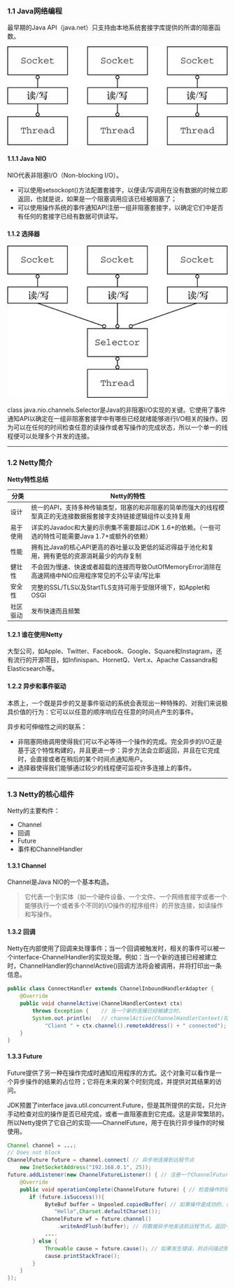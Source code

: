 ### 1.1 Java网络编程

最早期的Java API（java.net）只支持由本地系统套接字库提供的所谓的阻塞函数。

![1525077017590](assets/1525077017590.png)

#### 1.1.1 Java NIO

NIO代表非阻塞I/O（Non-blocking I/O）。

- 可以使用setsockopt()方法配置套接字，以便读/写调用在没有数据的时候立即返回，也就是说，如果是一个阻塞调用应该已经被阻塞了；
- 可以使用操作系统的事件通知API注册一组非阻塞套接字，以确定它们中是否有任何的套接字已经有数据可供读写。

#### 1.1.2 选择器

![1525077458383](assets/1525077458383.png)

class java.nio.channels.Selector是Java的非阻塞I/O实现的关键。它使用了事件通知API以确定在一组非阻塞套接字中有哪些已经就绪能够进行I/O相关的操作。因为可以在任何的时间检查任意的读操作或者写操作的完成状态，所以一个单一的线程便可以处理多个并发的连接。

---

### 1.2 Netty简介

**Netty特性总结**

| 分类     | Netty的特性                                                  |
| -------- | ------------------------------------------------------------ |
| 设计     | 统一的API，支持多种传输类型，阻塞的和非阻塞的简单而强大的线程模型真正的无连接数据报套接字支持链接逻辑组件以支持复用 |
| 易于使用 | 详实的Javadoc和大量的示例集不需要超过JDK 1.6+的依赖。（一些可选的特性可能需要Java 1.7+或额外的依赖） |
| 性能     | 拥有比Java的核心API更高的吞吐量以及更低的延迟得益于池化和复用，拥有更低的资源消耗最少的内存复制 |
| 健壮性   | 不会因为慢速、快速或者超载的连接而导致OutOfMemoryError消除在高速网络中NIO应用程序常见的不公平读/写比率 |
| 安全性   | 完整的SSL/TLS以及StartTLS支持可用于受限环境下，如Applet和OSGI |
| 社区驱动 | 发布快速而且频繁                                             |

#### 1.2.1 谁在使用Netty

大型公司，如Apple、Twitter、Facebook、Google、Square和Instagram，还有流行的开源项目，如Infinispan、HornetQ、Vert.x、Apache Cassandra和Elasticsearch等。

#### 1.2.2 异步和事件驱动

本质上，一个既是异步的又是事件驱动的系统会表现出一种特殊的、对我们来说极具价值的行为：它可以以任意的顺序响应在任意的时间点产生的事件。

异步和可伸缩性之间的联系：

+ 非阻塞网络调用使得我们可以不必等待一个操作的完成。完全异步的I/O正是基于这个特性构建的，并且更进一步：异步方法会立即返回，并且在它完成时，会直接或者在稍后的某个时间点通知用户。
+ 选择器使得我们能够通过较少的线程便可监视许多连接上的事件。

---

### 1.3 Netty的核心组件

Netty的主要构件：

+ Channel
+ 回调
+ Future
+ 事件和ChannelHandler

#### 1.3.1 Channel

Channel是Java NIO的一个基本构造。

> 它代表一个到实体（如一个硬件设备、一个文件、一个网络套接字或者一个能够执行一个或者多个不同的I/O操作的程序组件）的开放连接，如读操作和写操作。

#### 1.3.2 回调

Netty在内部使用了回调来处理事件；当一个回调被触发时，相关的事件可以被一个interface-ChannelHandler的实现处理。例如：当一个新的连接已经被建立时，ChannelHandler的channelActive()回调方法将会被调用，并将打印出一条信息。

```java
public class ConnectHandler extends ChannelInboundHandlerAdapter {
    @Override
    public void channelActive(ChannelHandlerContext ctx)
        throws Exception {    // 当一个新的连接已经被建立时，
        System.out.println(   // channelActive(ChannelHandlerContext)将会被调用
            "Client " + ctx.channel().remoteAddress() + " connected");
    }
}
```

#### 1.3.3 Future

Future提供了另一种在操作完成时通知应用程序的方式。这个对象可以看作是一个异步操作的结果的占位符；它将在未来的某个时刻完成，并提供对其结果的访问。

JDK预置了interface java.util.concurrent.Future，但是其所提供的实现，只允许手动检查对应的操作是否已经完成，或者一直阻塞直到它完成。这是非常繁琐的，所以Netty提供了它自己的实现——ChannelFuture，用于在执行异步操作的时候使用。

```java
Channel channel = ...;
// Does not block
ChannelFuture future = channel.connect( // 异步地连接到远程节点
    new InetSocketAddress("192.168.0.1", 25));
future.addListener(new ChannelFutureListener() { // 注册一个ChannelFutureListener，以便在操作完成时获得通知
    @Override
    public void operationComplete(ChannelFuture future) { // 检查操作的状态
       if (future.isSuccess()){ 
            ByteBuf buffer = Unpooled.copiedBuffer( // 如果操作是成功的，则创建一个ByteBuf以持有数据
               "Hello",Charset.defaultCharset()); 
           ChannelFuture wf = future.channel()
                .writeAndFlush(buffer); // 将数据异步地发送到远程节点。返回一个ChannelFuture
            .... 
        } else {
            Throwable cause = future.cause(); // 如果发生错误，则访问描述原因的Throwable
            cause.printStackTrace();
        }
    }
});
```







